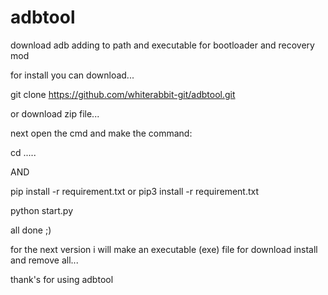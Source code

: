 # adbtool
download adb adding to path and executable for bootloader and recovery mod




for install you can download...







git clone https://github.com/whiterabbit-git/adbtool.git 






or download zip file...

next open the cmd and make the command:







cd .....








AND


pip install -r requirement.txt 
or 
pip3 install -r requirement.txt

python start.py






all done ;)

for the next version i will make an executable (exe) file for download install and remove all...

thank's for using adbtool


